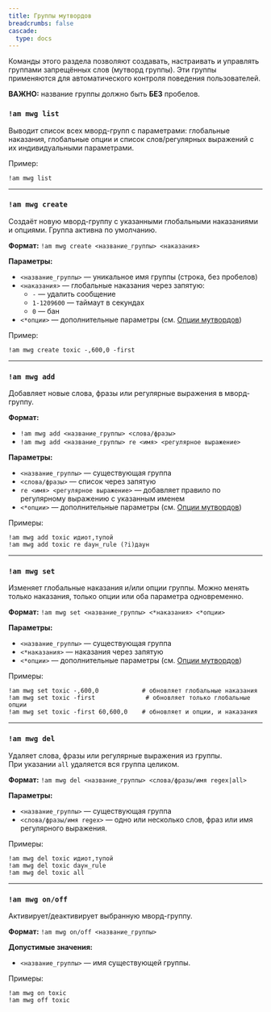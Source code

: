 ```yaml
---
title: Группы мутвордов
breadcrumbs: false
cascade:
  type: docs
---
```


Команды этого раздела позволяют создавать, настраивать и управлять группами запрещённых слов (мутворд группы). 
Эти группы применяются для автоматического контроля поведения пользователей.

**ВАЖНО:** название группы должно быть **БЕЗ** пробелов.

### `!am mwg list`
Выводит список всех мворд-групп с параметрами: глобальные наказания, глобальные опции и список слов/регулярных выражений с их индивидуальными параметрами.

Пример:
```text
!am mwg list
```

---

### `!am mwg create`
Создаёт новую мворд-группу с указанными глобальными наказаниями и опциями. Группа активна по умолчанию.

**Формат:**
`!am mwg create <название_группы> <наказания>`

**Параметры:**
- `<название_группы>` — уникальное имя группы (строка, без пробелов)
- `<наказания>` — глобальные наказания через запятую:
    - `-` — удалить сообщение
    - `1-1209600` — таймаут в секундах
    - `0` — бан
- `<*опции>` — дополнительные параметры (см. [Опции мутвордов](options))

Пример:
```text
!am mwg create toxic -,600,0 -first
```

---

### `!am mwg add`
Добавляет новые слова, фразы или регулярные выражения в мворд-группу.

**Формат:**
- `!am mwg add <название_группы> <слова/фразы>`
- `!am mwg add <название_группы> re <имя> <регулярное выражение>`

**Параметры:**
- `<название_группы>` — существующая группа
- `<слова/фразы>` — список через запятую
- `re <имя> <регулярное выражение>` — добавляет правило по регулярному выражению с указанным именем
- `<*опции>` — дополнительные параметры (см. [Опции мутвордов](options))

Примеры:
```text
!am mwg add toxic идиот,тупой
!am mwg add toxic re daун_rule (?i)даун
```

---

### `!am mwg set`
Изменяет глобальные наказания и/или опции группы. Можно менять только наказания, только опции или оба параметра одновременно.

**Формат:**
`!am mwg set <название_группы> <*наказания> <*опции>`

**Параметры:**
- `<название_группы>` — существующая группа
- `<*наказания>` — наказания через запятую
- `<*опции>` — дополнительные параметры (см. [Опции мутвордов](options))

Примеры:
```text
!am mwg set toxic -,600,0            # обновляет глобальные наказания
!am mwg set toxic -first              # обновляет только глобальные опции
!am mwg set toxic -first 60,600,0    # обновляет и опции, и наказания
```

---

### `!am mwg del`
Удаляет слова, фразы или регулярные выражения из группы.  
При указании `all` удаляется вся группа целиком.

**Формат:**
`!am mwg del <название_группы> <слова/фразы/имя regex|all>`

**Параметры:**
- `<название_группы>` — существующая группа
- `<слова/фразы/имя regex>` — одно или несколько слов, фраз или имя регулярного выражения.

Примеры:
```text
!am mwg del toxic идиот,тупой
!am mwg del toxic daун_rule
!am mwg del toxic all
```

---

### `!am mwg on/off`
Активирует/деактивирует выбранную мворд-группу.

**Формат:**
`!am mwg on/off <название_группы>`

**Допустимые значения:**
- `<название_группы>` — имя существующей группы.

Примеры:
```text
!am mwg on toxic
!am mwg off toxic
```